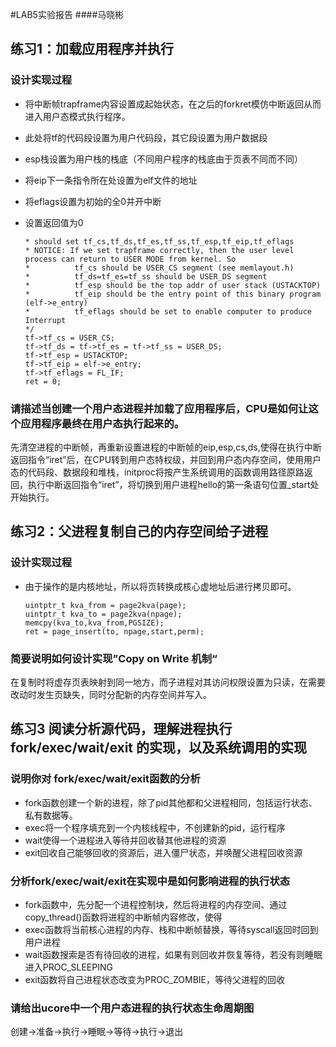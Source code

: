 #LAB5实验报告
####马晓彬


## 练习1：加载应用程序并执行

### 设计实现过程
	
*	将中断帧trapframe内容设置成起始状态，在之后的forkret模仿中断返回从而进入用户态模式执行程序。
*	此处将tf的代码段设置为用户代码段，其它段设置为用户数据段
*	esp栈设置为用户栈的栈底（不同用户程序的栈底由于页表不同而不同）
*	将eip下一条指令所在处设置为elf文件的地址
*	将eflags设置为初始的全0并开中断
*	设置返回值为0
	
	```
	* should set tf_cs,tf_ds,tf_es,tf_ss,tf_esp,tf_eip,tf_eflags
	* NOTICE: If we set trapframe correctly, then the user level process can return to USER MODE from kernel. So
	*          tf_cs should be USER_CS segment (see memlayout.h)
	*          tf_ds=tf_es=tf_ss should be USER_DS segment
	*          tf_esp should be the top addr of user stack (USTACKTOP)
	*          tf_eip should be the entry point of this binary program (elf->e_entry)
	*          tf_eflags should be set to enable computer to produce Interrupt
	*/
	tf->tf_cs = USER_CS;
	tf->tf_ds = tf->tf_es = tf->tf_ss = USER_DS;
	tf->tf_esp = USTACKTOP;
	tf->tf_eip = elf->e_entry;
	tf->tf_eflags = FL_IF;
	ret = 0;
	```

### 请描述当创建一个用户态进程并加载了应用程序后，CPU是如何让这个应用程序最终在用户态执行起来的。

先清空进程的中断帧，再重新设置进程的中断帧的eip,esp,cs,ds,使得在执行中断返回指令“iret”后，在CPU转到用户态特权级，并回到用户态内存空间，使用用户态的代码段、数据段和堆栈，initproc将按产生系统调用的函数调用路径原路返回，执行中断返回指令“iret”，将切换到用户进程hello的第一条语句位置_start处开始执行。
	
## 练习2：父进程复制自己的内存空间给子进程
### 设计实现过程

*	由于操作的是内核地址，所以将页转换成核心虚地址后进行拷贝即可。

	```
	uintptr_t kva_from = page2kva(page);
    uintptr_t kva_to = page2kva(npage);
    memcpy(kva_to,kva_from,PGSIZE);
    ret = page_insert(to, npage,start,perm);
    ```

### 简要说明如何设计实现”Copy on Write 机制“

在复制时将虚存页表映射到同一地方，而子进程对其访问权限设置为只读，在需要改动时发生页缺失，同时分配新的内存空间并写入。


## 练习3 阅读分析源代码，理解进程执行 fork/exec/wait/exit 的实现，以及系统调用的实现

### 说明你对 fork/exec/wait/exit函数的分析
	
*	fork函数创建一个新的进程，除了pid其他都和父进程相同，包括运行状态、私有数据等。
*	exec将一个程序填充到一个内核线程中，不创建新的pid，运行程序
*	wait使得一个进程进入等待并回收替其他进程的资源
*	exit回收自己能够回收的资源后，进入僵尸状态，并唤醒父进程回收资源
	
### 分析fork/exec/wait/exit在实现中是如何影响进程的执行状态

*	fork函数中，先分配一个进程控制块，然后将进程的内存空间、通过copy_thread()函数将进程的中断帧内容修改，使得
*	exec函数将当前核心进程的内存、栈和中断帧替换，等待syscall返回时回到用户进程
*	wait函数搜索是否有待回收的进程，如果有则回收并恢复等待，若没有则睡眠进入PROC_SLEEPING
*	exit函数将自己进程状态改变为PROC_ZOMBIE，等待父进程的回收

### 请给出ucore中一个用户态进程的执行状态生命周期图

创建->准备->执行->睡眠->等待->执行->退出
